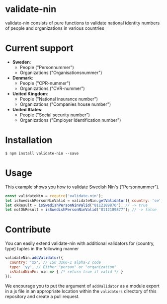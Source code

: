 # validate-nin

validate-nin consists of pure functions to validate national identity numbers of people and organizations in various countries

# Current support
- **Sweden**: 
  - People ("Personnummer") 
  - Organizations ("Organisationsnummer")
- **Denmark**: 
  - People ("CPR-nummer") 
  - Organizations ("CVR-nummer")
- **United Kingdom**: 
  - People ("National insurance number") 
  - Organizations ("Companies house number")
- **United States**: 
  - People ("Social security number") 
  - Organizations ("Employer Identification number")

# Installation
```
$ npm install validate-nin --save
```

# Usage
This example shows you how to validate Swedish Nin's ("Personnummer").
```js
const validateNin = require('validate-nin');
let isSwedishPersonNinValid = validateNin.getValidator({ country: 'se', type: 'person'});
let okResult = isSwedishPersonNinValid("8112189876"); // -> true
let notOkResult = isSwedishPersonNinValid("8112189877"); // -> false
```

# Contribute
You can easily extend validate-nin with additional validators for (country, type) tuples in the following manner
```js
validateNin.addValidator({
  country: 'xx', // ISO 3166-1 alpha-2 code
  type: 'yy', // Either "person" or "organization"
  isValidNinFn: nin => { /* return true if valid */ }
});
```

We encourage you to put the argument of `addValidator` as a module export in a js file in an appropriate location within the `validators` directory of this repository and create a pull request.
